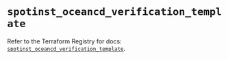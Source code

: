 # `spotinst_oceancd_verification_template`

Refer to the Terraform Registry for docs: [`spotinst_oceancd_verification_template`](https://registry.terraform.io/providers/spotinst/spotinst/1.181.0/docs/resources/oceancd_verification_template).
